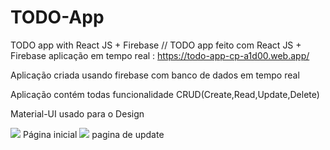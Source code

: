 # TODO-App
TODO app with React JS + Firebase // TODO app feito com React JS + Firebase
aplicação em tempo real : https://todo-app-cp-a1d00.web.app/

Aplicação criada usando firebase com banco de dados em tempo real

Aplicação contém todas funcionalidade CRUD(Create,Read,Update,Delete)

Material-UI usado para o Design

<img src="https://i.imgur.com/oYlCi9q.jpeg">
Página inicial

<img src="https://i.imgur.com/Te0cJ4c.jpg">
pagina de update
